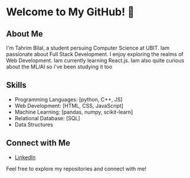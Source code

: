 # Welcome to My GitHub! 🚀

## About Me
I'm Tahrim Bilal, a student persuing Computer Science at UBIT. Iam passionate about Full Stack Development. I enjoy exploring the realms of Web Development. Iam currently learning React.js.
Iam also quite curious about the ML/AI so i've been studying it too

## Skills
- Programming Languages: [python, C++, JS]
- Web Development: [HTML, CSS, JavaScript]
- Machine Learning: [pandas, numpy, scikit-learn]
- Relational Database: [SQL]
- Data Structures
  
## Connect with Me
- [LinkedIn](https://www.linkedin.com/in/tarim-bilal-b992422b3)


Feel free to explore my repositories and connect with me!
